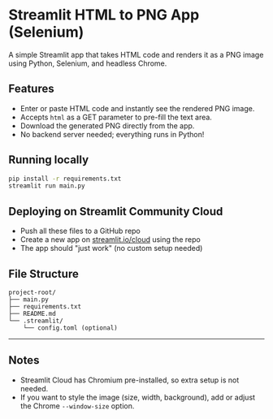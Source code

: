 # Streamlit HTML to PNG App (Selenium)

A simple Streamlit app that takes HTML code and renders it as a PNG image using Python, Selenium, and headless Chrome.

## Features
- Enter or paste HTML code and instantly see the rendered PNG image.
- Accepts `html` as a GET parameter to pre-fill the text area.
- Download the generated PNG directly from the app.
- No backend server needed; everything runs in Python!

## Running locally

```bash
pip install -r requirements.txt
streamlit run main.py
```

## Deploying on Streamlit Community Cloud
- Push all these files to a GitHub repo
- Create a new app on [streamlit.io/cloud](https://streamlit.io/cloud) using the repo
- The app should "just work" (no custom setup needed)

## File Structure

```
project-root/
├── main.py
├── requirements.txt
├── README.md
└── .streamlit/
    └── config.toml (optional)
```

---

## Notes
- Streamlit Cloud has Chromium pre-installed, so extra setup is not needed.
- If you want to style the image (size, width, background), add or adjust the Chrome `--window-size` option.
